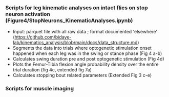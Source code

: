 ### Scripts for leg kinematic analyses on intact flies on stop neuron activation (Figure4/StopNeurons_KinematicAnalyses.ipynb)
- Input: parquet file with all raw data ; format documented 'elsewhere' (https://github.com/bidaye-lab/kinematics_analysis/blob/main/docs/data_structure.md)
- Segments the data into trials where optogenetic stimulation onset happened when each leg was in the swing or stance phase (Fig 4 a-b)
- Calculates swing duration pre and post optogenetic stimulation (Fig 4d)
- Plots the Femur-Tibia flexion angle probability density over the entire trial duration (fig 4c, extended fig 7a)
- Calculates stopping bout related parameters (Extended Fig 3 c-e)

### Scripts for muscle imaging

